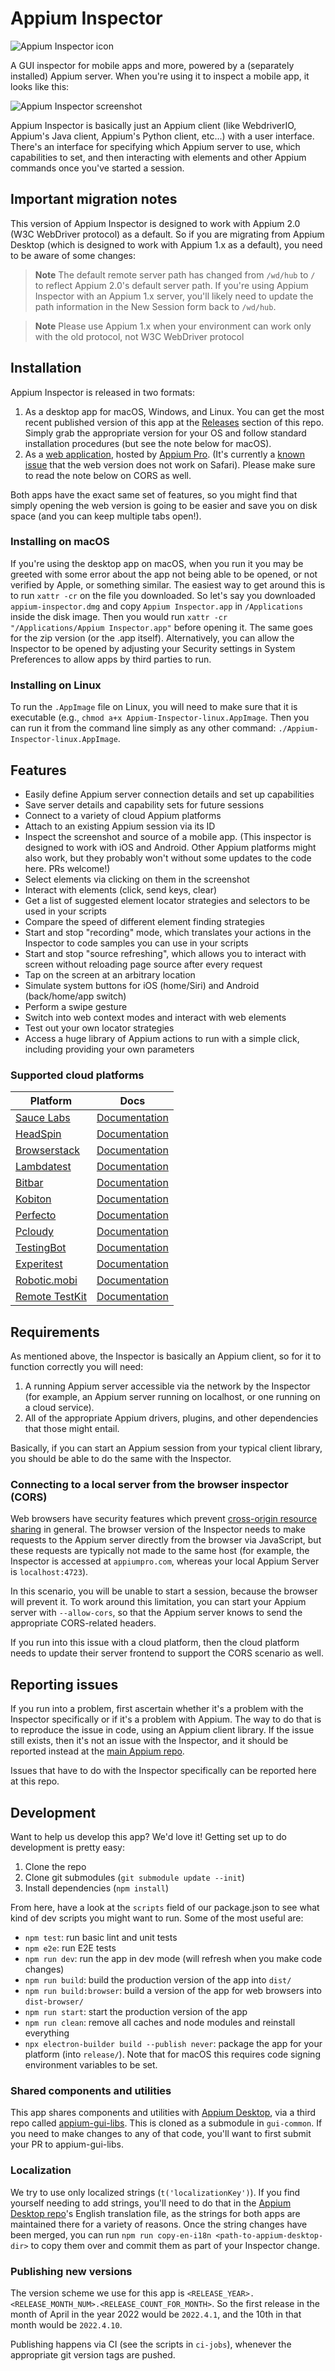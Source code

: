 # Appium Inspector

![Appium Inspector icon](./docs/icon.png)

A GUI inspector for mobile apps and more, powered by a (separately installed) Appium server. When you're using it to inspect a mobile app, it looks like this:

![Appium Inspector screenshot](./docs/inspector-window.png)

Appium Inspector is basically just an Appium client (like WebdriverIO, Appium's Java client, Appium's Python client, etc...) with a user interface. There's an interface for specifying which Appium server to use, which capabilities to set, and then interacting with elements and other Appium commands once you've started a session.

## Important migration notes

This version of Appium Inspector is designed to work with Appium 2.0 (W3C WebDriver protocol) as a default. So if you are migrating from Appium Desktop (which is designed to work with Appium 1.x as a default), you need to be aware of some changes:

> **Note** The default remote server path has changed from `/wd/hub` to `/` to reflect Appium 2.0's default server path. If you're using Appium Inspector with an Appium 1.x server, you'll likely need to update the path information in the New Session form back to `/wd/hub`.

> **Note** Please use Appium 1.x when your environment can work only with the old protocol, not W3C WebDriver protocol

## Installation

Appium Inspector is released in two formats:

1. As a desktop app for macOS, Windows, and Linux. You can get the most recent published version of this app at the [Releases](https://github.com/appium/appium-inspector/releases) section of this repo. Simply grab the appropriate version for your OS and follow standard installation procedures (but see the note below for macOS).
2. As a [web application](https://inspector.appiumpro.com), hosted by [Appium Pro](https://appiumpro.com). (It's currently a [known issue](https://github.com/appium/appium-inspector/issues/103) that the web version does not work on Safari). Please make sure to read the note below on CORS as well.

Both apps have the exact same set of features, so you might find that simply opening the web version is going to be easier and save you on disk space (and you can keep multiple tabs open!).

### Installing on macOS

If you're using the desktop app on macOS, when you run it you may be greeted with some error about the app not being able to be opened, or not verified by Apple, or something similar. The easiest way to get around this is to run `xattr -cr` on the file you downloaded. So let's say you downloaded `appium-inspector.dmg` and copy `Appium Inspector.app` in `/Applications` inside the disk image. Then you would run `xattr -cr "/Applications/Appium Inspector.app"` before opening it. The same goes for the zip version (or the .app itself). Alternatively, you can allow the Inspector to be opened by adjusting your Security settings in System Preferences to allow apps by third parties to run.

### Installing on Linux

To run the `.AppImage` file on Linux, you will need to make sure that it is executable (e.g.,
`chmod a+x Appium-Inspector-linux.AppImage`. Then you can run it from the command line simply as
any other command: `./Appium-Inspector-linux.AppImage`.

## Features

* Easily define Appium server connection details and set up capabilities
* Save server details and capability sets for future sessions
* Connect to a variety of cloud Appium platforms
* Attach to an existing Appium session via its ID
* Inspect the screenshot and source of a mobile app. (This inspector is designed to work with iOS and Android. Other Appium platforms might also work, but they probably won't without some updates to the code here. PRs welcome!)
* Select elements via clicking on them in the screenshot
* Interact with elements (click, send keys, clear)
* Get a list of suggested element locator strategies and selectors to be used in your scripts
* Compare the speed of different element finding strategies
* Start and stop "recording" mode, which translates your actions in the Inspector to code samples you can use in your scripts
* Start and stop "source refreshing", which allows you to interact with screen without reloading page source after every request
* Tap on the screen at an arbitrary location
* Simulate system buttons for iOS (home/Siri) and Android (back/home/app switch)
* Perform a swipe gesture
* Switch into web context modes and interact with web elements
* Test out your own locator strategies
* Access a huge library of Appium actions to run with a simple click, including providing your own parameters

### Supported cloud platforms

|     Platform     | Docs
| ---------------- | ------|
| [Sauce Labs](https://saucelabs.com) | [Documentation](https://wiki.saucelabs.com/)            |
| [HeadSpin](https://headspin.io) | [Documentation](https://headspin.io/)                 |
| [Browserstack](https://browserstack.com) | [Documentation](https://www.browserstack.com/docs) |
| [Lambdatest](https://lambdatest.com) | [Documentation](https://www.lambdatest.com/support/docs/appium-inspector-integration) |
| [Bitbar](https://bitbar.com) | [Documentation](http://docs.bitbar.com/)                       |
| [Kobiton](https://kobiton.com) | [Documentation](https://docs.kobiton.com/)                       |
| [Perfecto](https://www.perfecto.io) | [Documentation](https://developers.perfectomobile.com/display/PD/Appium) |
| [Pcloudy](https://www.pcloudy.com) | [Documentation](https://www.pcloudy.com/mobile-application-testing-documentation) |
| [TestingBot](https://testingbot.com) | [Documentation](https://testingbot.com/support) |
| [Experitest](http://www.experitest.com) | [Documentation](https://docs.experitest.com/display/TE/Appium) |
| [Robotic.mobi](https://www.robotic.mobi) | [Documentation](https://robotic.mobi/appium-remote) |
| [Remote TestKit](https://appkitbox.com/en/) | [Documentation](https://appkitbox.com/en/support/automation/appium/) |

## Requirements

As mentioned above, the Inspector is basically an Appium client, so for it to function correctly you will need:

1. A running Appium server accessible via the network by the Inspector (for example, an Appium server running on localhost, or one running on a cloud service).
2. All of the appropriate Appium drivers, plugins, and other dependencies that those might entail.

Basically, if you can start an Appium session from your typical client library, you should be able to do the same with the Inspector.

### Connecting to a local server from the browser inspector (CORS)

Web browsers have security features which prevent [cross-origin resource sharing](https://developer.mozilla.org/en-US/docs/Web/HTTP/CORS) in general. The browser version of the Inspector needs to make requests to the Appium server directly from the browser via JavaScript, but these requests are typically not made to the same host (for example, the Inspector is accessed at `appiumpro.com`, whereas your local Appium Server is `localhost:4723`).

In this scenario, you will be unable to start a session, because the browser will prevent it. To work around this limitation, you can start your Appium server with `--allow-cors`, so that the Appium server knows to send the appropriate CORS-related headers.

If you run into this issue with a cloud platform, then the cloud platform needs to update their server frontend to support the CORS scenario as well.

## Reporting issues

If you run into a problem, first ascertain whether it's a problem with the Inspector specifically or if it's a problem with Appium. The way to do that is to reproduce the issue in code, using an Appium client library. If the issue still exists, then it's not an issue with the Inspector, and it should be reported instead at the [main Appium repo](https://github.com/appium/appium/issues).

Issues that have to do with the Inspector specifically can be reported here at this repo.

## Development

Want to help us develop this app? We'd love it! Getting set up to do development is pretty easy:

1. Clone the repo
2. Clone git submodules (`git submodule update --init`)
3. Install dependencies (`npm install`)

From here, have a look at the `scripts` field of our package.json to see what kind of dev scripts you might want to run. Some of the most useful are:

* `npm test`: run basic lint and unit tests
* `npm e2e`: run E2E tests
* `npm run dev`: run the app in dev mode (will refresh when you make code changes)
* `npm run build`: build the production version of the app into `dist/`
* `npm run build:browser`: build a version of the app for web browsers  into `dist-browser/`
* `npm run start`: start the production version of the app
* `npm run clean`: remove all caches and node modules and reinstall everything
* `npx electron-builder build --publish never`: package the app for your platform (into `release/`). Note that for macOS this requires code signing environment variables to be set.

### Shared components and utilities

This app shares components and utilities with [Appium Desktop](https://github.com/appium/appium-desktop), via a third repo called [appium-gui-libs](https://github.com/appium/appium-gui-libs). This is cloned as a submodule in `gui-common`. If you need to make changes to any of that code, you'll want to first submit your PR to appium-gui-libs.

### Localization

We try to use only localized strings (`t('localizationKey')`). If you find yourself needing to add strings, you'll need to do that in the [Appium Desktop repo](https://github.com/appium/appium-desktop)'s English translation file, as the strings for both apps are maintained there for a variety of reasons. Once the string changes have been merged, you can run `npm run copy-en-i18n <path-to-appium-desktop-dir>` to copy them over and commit them as part of your Inspector change.

### Publishing new versions

The version scheme we use for this app is `<RELEASE_YEAR>.<RELEASE_MONTH_NUM>.<RELEASE_COUNT_FOR_MONTH>`. So the first release in the month of April in the year 2022 would be `2022.4.1`, and the 10th in that month would be `2022.4.10`.

Publishing happens via CI (see the scripts in `ci-jobs`), whenever the appropriate git version tags are pushed.
